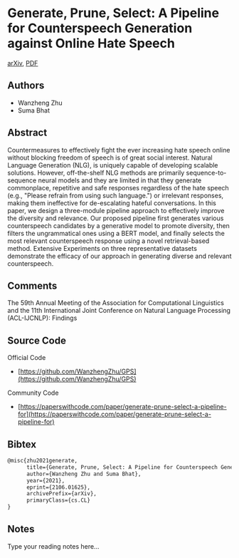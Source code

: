 
# Generate, Prune, Select: A Pipeline for Counterspeech Generation against Online Hate Speech

[arXiv](https://arxiv.org/abs/2106.01625), [PDF](https://arxiv.org/pdf/2106.01625.pdf)

## Authors

- Wanzheng Zhu
- Suma Bhat

## Abstract

Countermeasures to effectively fight the ever increasing hate speech online without blocking freedom of speech is of great social interest. Natural Language Generation (NLG), is uniquely capable of developing scalable solutions. However, off-the-shelf NLG methods are primarily sequence-to-sequence neural models and they are limited in that they generate commonplace, repetitive and safe responses regardless of the hate speech (e.g., "Please refrain from using such language.") or irrelevant responses, making them ineffective for de-escalating hateful conversations. In this paper, we design a three-module pipeline approach to effectively improve the diversity and relevance. Our proposed pipeline first generates various counterspeech candidates by a generative model to promote diversity, then filters the ungrammatical ones using a BERT model, and finally selects the most relevant counterspeech response using a novel retrieval-based method. Extensive Experiments on three representative datasets demonstrate the efficacy of our approach in generating diverse and relevant counterspeech.

## Comments

The 59th Annual Meeting of the Association for Computational Linguistics and the 11th International Joint Conference on Natural Language Processing (ACL-IJCNLP): Findings

## Source Code

Official Code

- [https://github.com/WanzhengZhu/GPS](https://github.com/WanzhengZhu/GPS)

Community Code

- [https://paperswithcode.com/paper/generate-prune-select-a-pipeline-for](https://paperswithcode.com/paper/generate-prune-select-a-pipeline-for)

## Bibtex

```tex
@misc{zhu2021generate,
      title={Generate, Prune, Select: A Pipeline for Counterspeech Generation against Online Hate Speech}, 
      author={Wanzheng Zhu and Suma Bhat},
      year={2021},
      eprint={2106.01625},
      archivePrefix={arXiv},
      primaryClass={cs.CL}
}
```

## Notes

Type your reading notes here...


